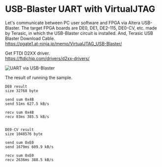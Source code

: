 # USB-Blaster UART with VirtualJTAG

Let's communicate between PC user software and FPGA via Altera USB-Blaster.
The target FPGA boards are DE0, DE1, DE2-115, DE0-CV, etc. made by Terasic, in which the USB-Blaster circuit is installed. And, Terasic USB Blaster Download Cable.  
https://pgate1.at-ninja.jp/memo/VirtualJTAG_USB-Blaster/

Get FTDI D2XX driver.  
https://ftdichip.com/drivers/d2xx-drivers/
<!-- https://www.ftdichip.com/Drivers/D2XX.htm -->

![UART via USB-Blaster](https://pgate1.at-ninja.jp/memo/VirtualJTAG_USB-Blaster/usbjtag_e.png)

The result of running the sample.  
```
DE0 result
size 32768 byte

send sum 0x4B
send 51ms 627.5 kB/s

recv sum 0x4B
recv 83ms 385.5 kB/s


DE0-CV result
size 1048576 byte

send sum 0xE0
send 1679ms 609.9 kB/s

recv sum 0xE0
recv 2636ms 388.5 kB/s
```
